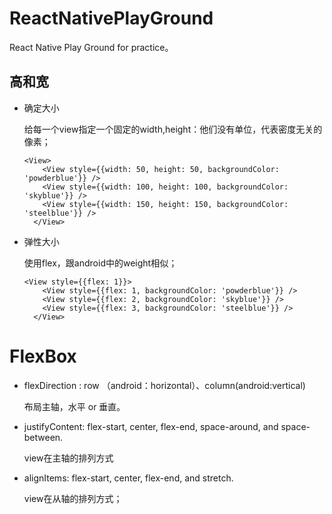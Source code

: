# ReactNativePlayGround
React Native Play Ground for practice。

## 高和宽

* 确定大小 

	给每一个view指定一个固定的width,height：他们没有单位，代表密度无关的像素；
	
	```
	<View>
        <View style={{width: 50, height: 50, backgroundColor: 'powderblue'}} />
        <View style={{width: 100, height: 100, backgroundColor: 'skyblue'}} />
        <View style={{width: 150, height: 150, backgroundColor: 'steelblue'}} />
      </View>
	```
* 弹性大小

	使用flex，跟android中的weight相似；
	
	```
	<View style={{flex: 1}}>
        <View style={{flex: 1, backgroundColor: 'powderblue'}} />
        <View style={{flex: 2, backgroundColor: 'skyblue'}} />
        <View style={{flex: 3, backgroundColor: 'steelblue'}} />
      </View>
	```

# FlexBox

* flexDirection : row （android：horizontal）、column(android:vertical)

	布局主轴，水平 or 垂直。
	
* justifyContent: flex-start, center, flex-end, space-around, and space-between.

  view在主轴的排列方式
  
* alignItems: flex-start, center, flex-end, and stretch.

  view在从轴的排列方式；


